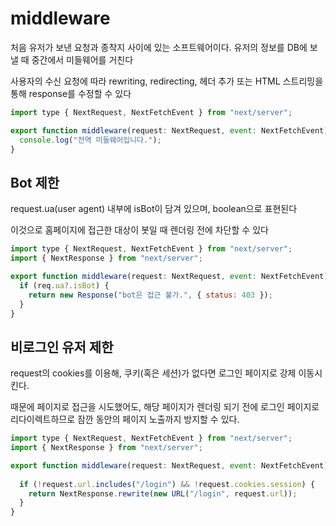 # middleware

처음 유저가 보낸 요청과 종착지 사이에 있는 소프트웨어이다. 유저의 정보를 DB에 보낼 때 중간에서 미들웨어를 거친다

사용자의 수신 요청에 따라 rewriting, redirecting, 헤더 추가 또는 HTML 스트리밍을 통해 response를 수정할 수 있다

```js
import type { NextRequest, NextFetchEvent } from "next/server";

export function middleware(request: NextRequest, event: NextFetchEvent) {
  console.log("전역 미들웨어입니다.");
}
```

## Bot 제한
request.ua(user agent) 내부에 isBot이 담겨 있으며, boolean으로 표현된다

이것으로 홈페이지에 접근한 대상이 봇일 때 렌더링 전에 차단할 수 있다
```js
import type { NextRequest, NextFetchEvent } from "next/server";
import { NextResponse } from "next/server";

export function middleware(request: NextRequest, event: NextFetchEvent) {
  if (req.ua?.isBot) {
    return new Response("bot은 접근 불가.", { status: 403 });
  }
}
```
## 비로그인 유저 제한
request의 cookies를 이용해, 쿠키(혹은 세션)가 없다면 로그인 페이지로 강제 이동시킨다.

때문에 페이지로 접근을 시도했어도, 해당 페이지가 렌더링 되기 전에 로그인 페이지로 리다이렉트하므로 잠깐 동안의 페이지 노출까지 방지할 수 있다.

```js
import type { NextRequest, NextFetchEvent } from "next/server";
import { NextResponse } from "next/server";

export function middleware(request: NextRequest, event: NextFetchEvent) {
  
  if (!request.url.includes("/login") && !request.cookies.session) {
    return NextResponse.rewrite(new URL("/login", request.url));
  }
}
```

